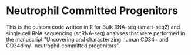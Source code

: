 # Neutrophil Committed Progenitors

This is the custom code written in R for Bulk RNA-seq (smart-seq2) and single cell RNA sequencing (scRNA-seq) analyses that were performed in the manuscript "Uncovering and characterizing human CD34+ and CD34dim/-  neutrophil-committed progenitors".
